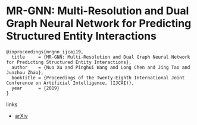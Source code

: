# MR-GNN: Multi-Resolution and Dual Graph Neural Network for Predicting Structured Entity Interactions

```
@inproceedings{mrgnn_ijcai19,
  title     = {MR-GNN: Multi-Resolution and Dual Graph Neural Network for Predicting Structured Entity Interactions},
  author    = {Nuo Xu and Pinghui Wang and Long Chen and Jing Tao and Junzhou Zhao},
  booktitle = {Proceedings of the Twenty-Eighth International Joint Conference on Artificial Intelligence, (IJCAI)},            
  year      = {2019}
}
```

links
- [arXiv](https://arxiv.org/abs/1905.09558)
